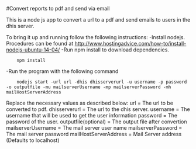 #Convert reports to pdf and send via email

This is a node js app to convert a url to a pdf and send emails to users in the dhis server.

To bring it up and running follow the following instructions:
-Install nodejs. Procedures can be found at http://www.hostingadvice.com/how-to/install-nodejs-ubuntu-14-04/
-Run npm install to download dependencies.
     
        npm install

-Run the program with the following command
   
        nodejs start -url url -dhis dhisserverurl -u username -p password -o outputfile -mu mailserverUsername -mp mailserverPassword -mh mailHostServerAddress

   Replace the necessary values as described below:
        url = The url to be converted to pdf.
        dhisserverurl = The url to the dhis server.
        username = The username that will be used to get the user information
        password = The password of the user.
        outputfile(optional) = The output file after convertion
        mailserverUsername = The mail server user name
        mailserverPassword = The mail server password
        mailHostServerAddress = Mail Server address (Defaults to localhost)